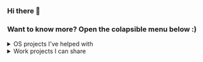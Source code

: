 ### Hi there 👋

### Want to know more? Open the colapsible menu below :)

<details>
  <summary>OS projects I've helped with</summary>
  
[![ReadMe Card](https://github-readme-stats.vercel.app/api/pin/?username=simonbengtsson&repo=AirDash)](https://github.com/simonbengtsson/airdash)
[![ReadMe Card](https://github-readme-stats.vercel.app/api/pin/?username=loggin-js&repo=loggin-js)](https://github.com/loggin-js/loggin-js)
[![ReadMe Card](https://github-readme-stats.vercel.app/api/pin/?username=anuraghazra&repo=github-readme-stats)](https://github.com/anuraghazra/github-readme-stats)

</details>

<details>
  <summary>Work projects I can share</summary>

<a href="https://rec.barcelona/"><img height="50" src="https://rec.barcelona/wp-content/uploads/2018/03/Logo_1200_rec_moneda-600x240.png"></a>
<a href="https://www.linkedin.com/company/sindicatorobot-org/"><img height="50" src="https://github.com/nombrekeff/resources/blob/master/0.jpeg?raw=true"></a>
<a href="https://www.linkedin.com/company/chip-chap"><img height="50" src="https://github.com/nombrekeff/resources/blob/master/chip-chap.png?raw=true"></a>

</details>



















<!--
**itsmat32143/itsmat32143** is a ✨ _special_ ✨ repository because its `README.md` (this file) appears on your GitHub profile.

Here are some ideas to get you started:

- 🔭 I’m currently working on ...
- 🌱 I’m currently learning ...
- 👯 I’m looking to collaborate on ...
- 🤔 I’m looking for help with ...
- 💬 Ask me about ...
- 📫 How to reach me: ...
- 😄 Pronouns: ...
- ⚡ Fun fact: ...
-->
